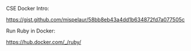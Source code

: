 CSE Docker Intro:

https://gist.github.com/mispelaur/58bb8eb43a4dd1b634872fd7a077505c

Run Ruby in Docker:

https://hub.docker.com/_/ruby/

